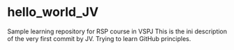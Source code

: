 # hello_world_JV
Sample learning repository for RSP course in VSPJ
This is the ini description of the very first commit by JV. Trying to learn GitHub principles.
